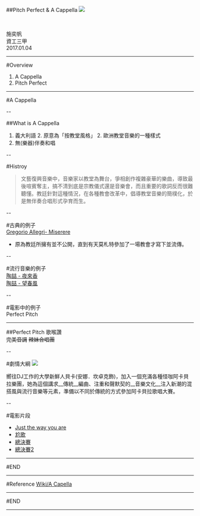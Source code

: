 
##Pitch Perfect & A Cappella
![](https://upload.wikimedia.org/wikipedia/zh/4/4f/Promotional_poster_for_film_Pitch_Perfect.jpg.jpg)<!-- .element: class="fragment" width="30%" style="float:left; margin-right: 10pt" -->

<br>

施奕帆<br>
資工三甲<br>
2017.01.04 <!-- .element: align="right" -->


---

#Overview

1. A Cappella
1. Pitch Perfect

---

#A Cappella

--

##What is A Cappella

1. 義大利語
    2. 原意為「按教堂風格」
    2. 歐洲教堂音樂的一種樣式
1. 無(樂器)伴奏和唱

--

#Histroy

> 文藝復興音樂中，音樂家以教堂為舞台，爭相創作複雜豪華的樂曲，導致最後喧賓奪主，搞不清到底是宗教儀式還是音樂會，而且重要的歌詞反而很難聽懂。教廷針對這種情況，在各種教會改革中，倡導教堂音樂的簡樸化，於是無伴奏合唱形式孕育而生。

--

#古典的例子
<br>
[Gregorio Allegri- Miserere](https://www.youtube.com/watch?v=IA88AS6Wy_4) 
- 原為教廷所擁有並不公開，直到有天莫札特參加了一場教會才寫下並流傳。

--

#流行音樂的例子
<br>
[陶喆 - 夜來香](https://www.youtube.com/watch?v=FHKODkxtYjQ)
<br>
[陶喆 - 望春風](https://www.youtube.com/watch?v=YZsMHTwxMa4) 

--

#電影中的例子
<br>
Perfect Pitch

---

##Perfect Pitch
歌喉讚<br>
~~完美音調~~ <!-- .element: class="fragment" -->
~~辣妹合唱團~~ <!-- .element: class="fragment" -->

--

#劇情大綱
![](http://img.vogue.com.tw/userfiles/thumbnail/sm1280_images_A0/17955/2014123051913581.jpg) <!-- .element: width="40%" style="float:left; margin-right: 10pt" -->

 嚮往DJ工作的大學新鮮人貝卡(安娜．坎卓克飾)，加入一個充滿各種怪咖阿卡貝拉樂團，她為這個講求__傳統__編曲、注重和聲默契的__音樂文化__注入新潮的混搭風與流行音樂等元素，準備以不同於傳統的方式參加阿卡貝拉歌唱大賽。


--

#電影片段
<br>
* [Just the way you are](https://www.youtube.com/watch?v=po26fYlnNLs)
* [尬歌](https://www.youtube.com/watch?v=rWOAcUAY9Gc)
* [總決賽](https://www.youtube.com/watch?v=yAVCqMKEyGQ)
* [總決賽2](https://www.youtube.com/watch?v=R_2tOnvOnaA)

---

#END

---

#Reference
[Wiki/A Capella](https://zh.wikipedia.org/wiki/%E7%84%A1%E4%BC%B4%E5%A5%8F%E5%90%88%E5%94%B1)

---

#END

---
